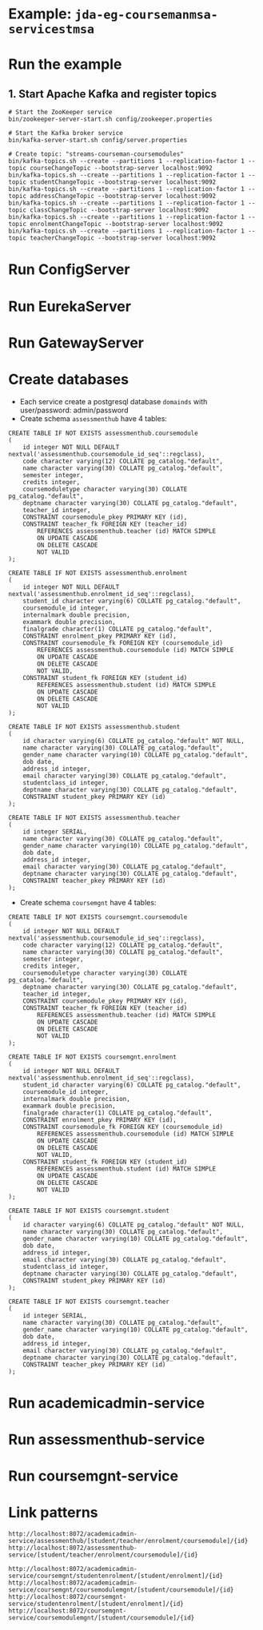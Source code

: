 Example: `jda-eg-coursemanmsa-servicestmsa`
===============================


# Run the example

## 1. Start Apache Kafka and register topics

```
# Start the ZooKeeper service
bin/zookeeper-server-start.sh config/zookeeper.properties
```

```
# Start the Kafka broker service
bin/kafka-server-start.sh config/server.properties
```

```
# Create topic: "streams-courseman-coursemodules"
bin/kafka-topics.sh --create --partitions 1 --replication-factor 1 --topic courseChangeTopic --bootstrap-server localhost:9092
bin/kafka-topics.sh --create --partitions 1 --replication-factor 1 --topic studentChangeTopic --bootstrap-server localhost:9092
bin/kafka-topics.sh --create --partitions 1 --replication-factor 1 --topic addressChangeTopic --bootstrap-server localhost:9092
bin/kafka-topics.sh --create --partitions 1 --replication-factor 1 --topic classChangeTopic --bootstrap-server localhost:9092
bin/kafka-topics.sh --create --partitions 1 --replication-factor 1 --topic enrolmentChangeTopic --bootstrap-server localhost:9092
bin/kafka-topics.sh --create --partitions 1 --replication-factor 1 --topic teacherChangeTopic --bootstrap-server localhost:9092
```
# Run ConfigServer

# Run EurekaServer

# Run GatewayServer

# Create databases

- Each service create a postgresql database `domainds` with user/password: admin/password
- Create schema `assessmenthub` have 4 tables:
```
CREATE TABLE IF NOT EXISTS assessmenthub.coursemodule
(
    id integer NOT NULL DEFAULT nextval('assessmenthub.coursemodule_id_seq'::regclass),
    code character varying(12) COLLATE pg_catalog."default",
    name character varying(30) COLLATE pg_catalog."default",
    semester integer,
    credits integer,
    coursemoduletype character varying(30) COLLATE pg_catalog."default",
    deptname character varying(30) COLLATE pg_catalog."default",
    teacher_id integer,
    CONSTRAINT coursemodule_pkey PRIMARY KEY (id),
    CONSTRAINT teacher_fk FOREIGN KEY (teacher_id)
        REFERENCES assessmenthub.teacher (id) MATCH SIMPLE
        ON UPDATE CASCADE
        ON DELETE CASCADE
        NOT VALID
);

CREATE TABLE IF NOT EXISTS assessmenthub.enrolment
(
    id integer NOT NULL DEFAULT nextval('assessmenthub.enrolment_id_seq'::regclass),
    student_id character varying(6) COLLATE pg_catalog."default",
    coursemodule_id integer,
    internalmark double precision,
    exammark double precision,
    finalgrade character(1) COLLATE pg_catalog."default",
    CONSTRAINT enrolment_pkey PRIMARY KEY (id),
    CONSTRAINT coursemodule_fk FOREIGN KEY (coursemodule_id)
        REFERENCES assessmenthub.coursemodule (id) MATCH SIMPLE
        ON UPDATE CASCADE
        ON DELETE CASCADE
        NOT VALID,
    CONSTRAINT student_fk FOREIGN KEY (student_id)
        REFERENCES assessmenthub.student (id) MATCH SIMPLE
        ON UPDATE CASCADE
        ON DELETE CASCADE
        NOT VALID
);

CREATE TABLE IF NOT EXISTS assessmenthub.student
(
    id character varying(6) COLLATE pg_catalog."default" NOT NULL,
    name character varying(30) COLLATE pg_catalog."default",
    gender_name character varying(10) COLLATE pg_catalog."default",
    dob date,
    address_id integer,
    email character varying(30) COLLATE pg_catalog."default",
    studentclass_id integer,
    deptname character varying(30) COLLATE pg_catalog."default",
    CONSTRAINT student_pkey PRIMARY KEY (id)
);

CREATE TABLE IF NOT EXISTS assessmenthub.teacher
(
    id integer SERIAL,
    name character varying(30) COLLATE pg_catalog."default",
    gender_name character varying(10) COLLATE pg_catalog."default",
    dob date,
    address_id integer,
    email character varying(30) COLLATE pg_catalog."default",
    deptname character varying(30) COLLATE pg_catalog."default",
    CONSTRAINT teacher_pkey PRIMARY KEY (id)
);
```
- Create schema `coursemgnt` have 4 tables:
```
CREATE TABLE IF NOT EXISTS coursemgnt.coursemodule
(
    id integer NOT NULL DEFAULT nextval('assessmenthub.coursemodule_id_seq'::regclass),
    code character varying(12) COLLATE pg_catalog."default",
    name character varying(30) COLLATE pg_catalog."default",
    semester integer,
    credits integer,
    coursemoduletype character varying(30) COLLATE pg_catalog."default",
    deptname character varying(30) COLLATE pg_catalog."default",
    teacher_id integer,
    CONSTRAINT coursemodule_pkey PRIMARY KEY (id),
    CONSTRAINT teacher_fk FOREIGN KEY (teacher_id)
        REFERENCES assessmenthub.teacher (id) MATCH SIMPLE
        ON UPDATE CASCADE
        ON DELETE CASCADE
        NOT VALID
);

CREATE TABLE IF NOT EXISTS coursemgnt.enrolment
(
    id integer NOT NULL DEFAULT nextval('assessmenthub.enrolment_id_seq'::regclass),
    student_id character varying(6) COLLATE pg_catalog."default",
    coursemodule_id integer,
    internalmark double precision,
    exammark double precision,
    finalgrade character(1) COLLATE pg_catalog."default",
    CONSTRAINT enrolment_pkey PRIMARY KEY (id),
    CONSTRAINT coursemodule_fk FOREIGN KEY (coursemodule_id)
        REFERENCES assessmenthub.coursemodule (id) MATCH SIMPLE
        ON UPDATE CASCADE
        ON DELETE CASCADE
        NOT VALID,
    CONSTRAINT student_fk FOREIGN KEY (student_id)
        REFERENCES assessmenthub.student (id) MATCH SIMPLE
        ON UPDATE CASCADE
        ON DELETE CASCADE
        NOT VALID
);

CREATE TABLE IF NOT EXISTS coursemgnt.student
(
    id character varying(6) COLLATE pg_catalog."default" NOT NULL,
    name character varying(30) COLLATE pg_catalog."default",
    gender_name character varying(10) COLLATE pg_catalog."default",
    dob date,
    address_id integer,
    email character varying(30) COLLATE pg_catalog."default",
    studentclass_id integer,
    deptname character varying(30) COLLATE pg_catalog."default",
    CONSTRAINT student_pkey PRIMARY KEY (id)
);

CREATE TABLE IF NOT EXISTS coursemgnt.teacher
(
    id integer SERIAL,
    name character varying(30) COLLATE pg_catalog."default",
    gender_name character varying(10) COLLATE pg_catalog."default",
    dob date,
    address_id integer,
    email character varying(30) COLLATE pg_catalog."default",
    deptname character varying(30) COLLATE pg_catalog."default",
    CONSTRAINT teacher_pkey PRIMARY KEY (id)
);
```

# Run academicadmin-service
# Run assessmenthub-service
# Run coursemgnt-service

# Link patterns 
`http://localhost:8072/academicadmin-service/assessmenthub/[student/teacher/enrolment/coursemodule]/{id}`
`http://localhost:8072/assessmenthub-service/[student/teacher/enrolment/coursemodule]/{id}`

`http://localhost:8072/academicadmin-service/coursemgnt/studentenrolment/[student/enrolment]/{id}`
`http://localhost:8072/academicadmin-service/coursemgnt/coursemodulemgnt/[student/coursemodule]/{id}`
`http://localhost:8072/coursemgnt-service/studentenrolment/[student/enrolment]/{id}`
`http://localhost:8072/coursemgnt-service/coursemodulemgnt/[student/coursemodule]/{id}`



















